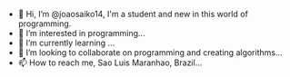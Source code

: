 - 👋 Hi, I’m @joaosaiko14, I'm a student and new in this world of programming.
- 👀 I’m interested in programming...
- 🌱 I’m currently learning ...
- 💞️ I’m looking to collaborate on programming and creating algorithms...
- 📫 How to reach me, Sao Luis Maranhao, Brazil...

<!---
joaosaiko14/joaosaiko14 is a ✨ special ✨ repository because its `README.md` (this file) appears on your GitHub profile.
You can click the Preview link to take a look at your changes.
--->
